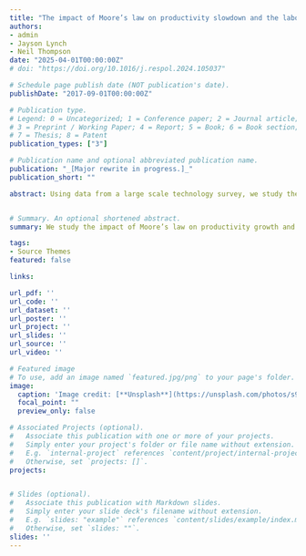 ```yaml
---
title: "The impact of Moore’s law on productivity slowdown and the labor share"
authors:
- admin
- Jayson Lynch
- Neil Thompson
date: "2025-04-01T00:00:00Z"
# doi: "https://doi.org/10.1016/j.respol.2024.105037"

# Schedule page publish date (NOT publication's date).
publishDate: "2017-09-01T00:00:00Z"

# Publication type.
# Legend: 0 = Uncategorized; 1 = Conference paper; 2 = Journal article;
# 3 = Preprint / Working Paper; 4 = Report; 5 = Book; 6 = Book section;
# 7 = Thesis; 8 = Patent
publication_types: ["3"]

# Publication name and optional abbreviated publication name.
publication: "_[Major rewrite in progress.]_"
publication_short: ""

abstract: Using data from a large scale technology survey, we study the impact of Moore’s law on productivity growth and changes in the labor share. Motivated by the fact that the ratio of computation to labor in production is rising, while both the labor and computational shares are declining, we develop a novel production function with both labor- and computation-augmenting productivity terms. Using this setup, we estimate a production function for all U.S. public firms in our survey in order to quantify the effects of computation and other IT inputs on productivity growth and the fall in the labor share.


# Summary. An optional shortened abstract.
summary: We study the impact of Moore’s law on productivity growth and changes in the labor share. Motivated by the fact that the ratio of computation to labor in production is rising, while both the labor and computational shares are declining, we develop a novel production function with both labor- and computation-augmenting productivity terms. Using this setup, we estimate a production function in order to quantify the effects of computation and other IT inputs on productivity growth and the fall in the labor share.

tags:
- Source Themes
featured: false

links:

url_pdf: ''
url_code: ''
url_dataset: ''
url_poster: ''
url_project: ''
url_slides: ''
url_source: ''
url_video: ''

# Featured image
# To use, add an image named `featured.jpg/png` to your page's folder. 
image:
  caption: 'Image credit: [**Unsplash**](https://unsplash.com/photos/s9CC2SKySJM)'
  focal_point: ""
  preview_only: false

# Associated Projects (optional).
#   Associate this publication with one or more of your projects.
#   Simply enter your project's folder or file name without extension.
#   E.g. `internal-project` references `content/project/internal-project/index.md`.
#   Otherwise, set `projects: []`.
projects:


# Slides (optional).
#   Associate this publication with Markdown slides.
#   Simply enter your slide deck's filename without extension.
#   E.g. `slides: "example"` references `content/slides/example/index.md`.
#   Otherwise, set `slides: ""`.
slides: ''
---
```


